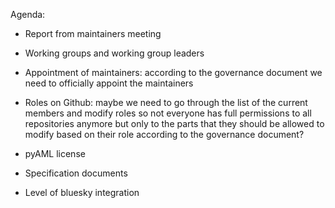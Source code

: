 Agenda:

- Report from maintainers meeting

- Working groups and working group leaders

- Appointment of maintainers: according to the governance document we need to officially appoint the maintainers

- Roles on Github: maybe we need to go through the list of the current members and modify roles so not everyone has full permissions to all repositories anymore but only to the parts that they should be allowed to modify based on their role according to the governance document?

- pyAML license

- Specification documents

- Level of bluesky integration


